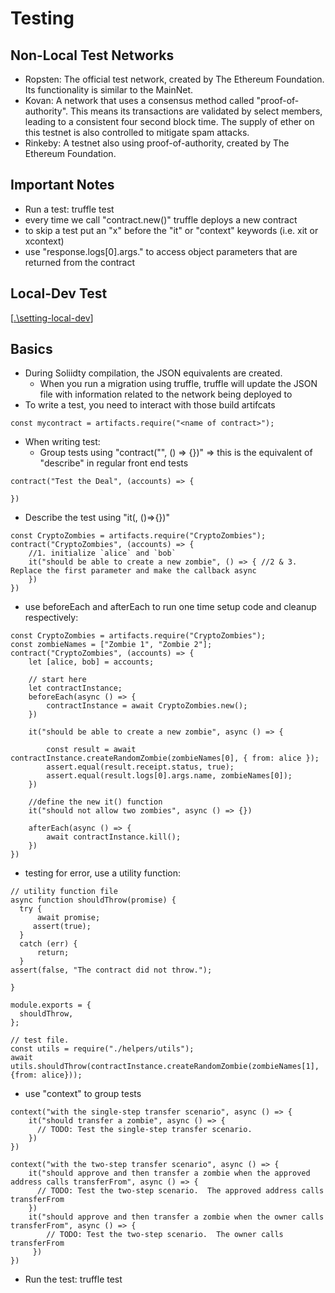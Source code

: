 # Testing 

## Non-Local Test Networks
* Ropsten: The official test network, created by The Ethereum Foundation. Its functionality is similar to the MainNet.
* Kovan: A network that uses a consensus method called "proof-of-authority". This means its transactions are validated by select members, leading to a consistent four second block time. The supply of ether on this testnet is also controlled to mitigate spam attacks.
* Rinkeby: A testnet also using proof-of-authority, created by The Ethereum Foundation.

## Important Notes
* Run a test: truffle test
* every time we call "contract.new()" truffle deploys a new contract 
* to skip a test put an "x" before the "it" or "context" keywords (i.e. xit or xcontext)
* use "response.logs[0].args.<param name>" to access object parameters that are returned from the contract

## Local-Dev Test
[[.\setting-local-dev]]

## Basics
* During Soliidty compilation, the JSON equivalents are created. 
    * When you run a migration using truffle, truffle will update the JSON file with information related to the network being deployed to
* To write a test, you need to interact with those build artifcats
```
const mycontract = artifacts.require("<name of contract>");
```
* When writing test: 
  * Group tests using "contract("<description>", (<accounts listing>) => {})" => this is the equivalent of "describe" in regular front end tests
```
contract("Test the Deal", (accounts) => {

})
```
  * Describe the test using "it(<description>, ()=>{})"
```
const CryptoZombies = artifacts.require("CryptoZombies");
contract("CryptoZombies", (accounts) => {
    //1. initialize `alice` and `bob`
    it("should be able to create a new zombie", () => { //2 & 3. Replace the first parameter and make the callback async
    })
})
```
* use beforeEach and afterEach to run one time setup code and cleanup respectively: 
```
const CryptoZombies = artifacts.require("CryptoZombies");
const zombieNames = ["Zombie 1", "Zombie 2"];
contract("CryptoZombies", (accounts) => {
    let [alice, bob] = accounts;

    // start here
    let contractInstance;
    beforeEach(async () => {
        contractInstance = await CryptoZombies.new();
    })

    it("should be able to create a new zombie", async () => {

        const result = await contractInstance.createRandomZombie(zombieNames[0], { from: alice });
        assert.equal(result.receipt.status, true);
        assert.equal(result.logs[0].args.name, zombieNames[0]);
    })

    //define the new it() function
    it("should not allow two zombies", async () => {})

    afterEach(async () => {
        await contractInstance.kill();
    })
})
```
* testing for error, use a utility function: 
```
// utility function file
async function shouldThrow(promise) {
  try {
      await promise;
     assert(true);
  }
  catch (err) {
      return;
  }
assert(false, "The contract did not throw.");

}

module.exports = {
  shouldThrow,
};

// test file.
const utils = require("./helpers/utils");
await utils.shouldThrow(contractInstance.createRandomZombie(zombieNames[1], {from: alice}));
```
* use "context" to group tests
```
context("with the single-step transfer scenario", async () => {
    it("should transfer a zombie", async () => {
      // TODO: Test the single-step transfer scenario.
    })
})

context("with the two-step transfer scenario", async () => {
    it("should approve and then transfer a zombie when the approved address calls transferFrom", async () => {
      // TODO: Test the two-step scenario.  The approved address calls transferFrom
    })
    it("should approve and then transfer a zombie when the owner calls transferFrom", async () => {
        // TODO: Test the two-step scenario.  The owner calls transferFrom
     })
})
```

* Run the test: truffle test

[//begin]: # "Autogenerated link references for markdown compatibility"
[.\setting-local-dev]: setting-local-dev "Setting up a Local Dev Environment"
[//end]: # "Autogenerated link references"